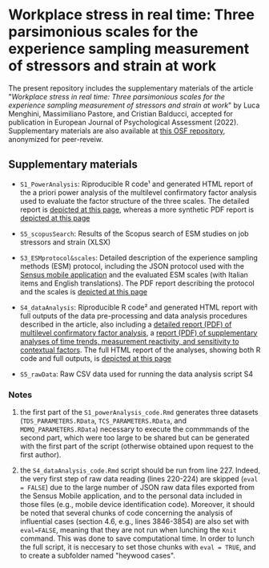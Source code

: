 # Workplace stress in real time: Three parsimonious scales for the experience sampling measurement of stressors and strain at work
The present repository includes the supplementary materials of the article "*Workplace stress in real time: Three parsimonious scales for the experience sampling measurement of stressors and strain at work*" by Luca Menghini, Massimiliano Pastore, and Cristian Balducci, accepted for publication in European Journal of Psychological Assessment (2022). Supplementary materials are also available at [this OSF repository](https://osf.io/87a9p/?view_only=8439d7578f54405a853b31264df9bc19), anonymized for peer-reveiw.

## Supplementary materials
- `S1_PowerAnalysis`: Riproducible R code&sup1; and generated HTML report of the a priori power analysis of the multilevel confirmatory factor analysis used to evaluate the factor structure of the three scales. The detailed report is [depicted at this page](https://Luca-Menghini.github.io/ESMmeasures-workplaceStress/S1_PowerAnalysis/S1_powerAnalysis_fullReport.html), whereas a more synthetic PDF report is [depicted at this page](https://Luca-Menghini.github.io/ESMmeasures-workplaceStress)

- `S5_scopusSearch`: Results of the Scopus search of ESM studies on job stressors and strain (XLSX)

- `S3_ESMprotocol&scales`: Detailed description of the experience sampling methods (ESM) protocol, including the JSON protocol used with the [Sensus mobile application](https://predictive-technology-laboratory.github.io/sensus/) and the evaluated ESM scales (with Italian items and English translations). The PDF report describing the protocol and the scales is [depicted at this page](https://Luca-Menghini.github.io/ESMmeasures-workplaceStress)

- `S4_dataAnalysis`: Riproducible R code&sup2; and generated HTML report with full outputs of the data pre-processing and data analysis procedures described in the article, also including a [detailed report (PDF) of multilevel confirmatory factor analysis](https://Luca-Menghini.github.io/ESMmeasures-workplaceStress), a [report (PDF) of supplementary analyses of time trends, measurement reactivity, and sensitivity to contextual factors](https://Luca-Menghini.github.io/ESMmeasures-workplaceStress). The full HTML report of the analyses, showing both R code and full outputs, is [depicted at this page](https://Luca-Menghini.github.io/ESMmeasures-workplaceStress)

- `S5_rawData`: Raw CSV data used for running the data analysis script S4

### Notes
1. the first part of the `S1_powerAnalysis_code.Rmd` generates three datasets (`TDS_PARAMETERS.RData`, `TCS_PARAMETERS.RData`, and `MDMQ_PARAMETERS.RData`) necessary to execute the commmands of the second part, which were too large to be shared but can be generated with the first part of the script (otherwise obtained upon request to the first author).

2. the `S4_dataAnalysis_code.Rmd` script should be run from line 227. Indeed, the very first step of raw data reading (lines 220-224) are skipped (`eval = FALSE`) due to the large number of JSON raw data files exported from the Sensus Mobile application, and to the personal data included in those files (e.g., mobile device identification code). Moreover, it should be noted that several chunks of code concerning the analysis of influential cases (section 4.6, e.g., lines 3846-3854) are also set with `eval=FALSE`, meaning that they are not run when lunching the `Knit` command. This was done to save computational time. In order to lunch the full script, it is neccesary to set those chunks with `eval = TRUE`, and to create a subfolder named "heywood cases".

